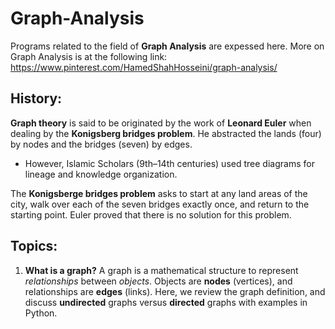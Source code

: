 # Graph-Analysis 
Programs related to the field of **Graph Analysis** are expessed here. More on Graph Analysis is at the following link:
https://www.pinterest.com/HamedShahHosseini/graph-analysis/
## History:
**Graph theory** is said to be originated by the work of **Leonard Euler** when dealing by the **Konigsberg bridges problem**. He abstracted the lands (four) by nodes and the bridges (seven) by edges. 
 - However, Islamic Scholars (9th–14th centuries) used tree diagrams for lineage and knowledge organization.

The **Konigsberge bridges problem** asks to start at any land areas of the city, walk over each of the seven bridges exactly once, and return to the starting point. Euler proved that there is no solution for this problem.  
## Topics:
1) **What is a graph?** A graph is a mathematical structure to represent *relationships* between *objects*. Objects are **nodes** (vertices), and relationships are **edges** (links). 
Here, we review the graph definition, and discuss **undirected** graphs versus **directed** graphs with examples in Python.
